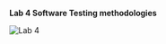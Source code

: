 **Lab 4 Software Testing methodologies**

![Lab 4](https://github.com/direct2sunny/Nunit-Project-Lab-2/assets/156108180/cb56ed9b-cd69-4a06-9bde-a4fa1d64cf18)
